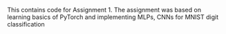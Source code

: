 This contains code for Assignment 1. The assignment was based on learning basics of PyTorch and implementing MLPs, CNNs for MNIST digit classification
